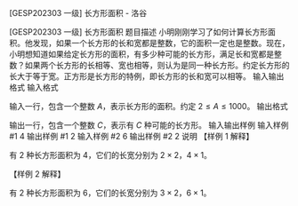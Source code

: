 



[GESP202303 一级] 长方形面积 - 洛谷














[GESP202303 一级] 长方形面积
题目描述
小明刚刚学习了如何计算长方形面积。他发现，如果一个长方形的长和宽都是整数，它的面积一定也是整数。现在，小明想知道如果给定长方形的面积，有多少种可能的长方形，满足长和宽都是整数？如果两个长方形的长相等、宽也相等，则认为是同一种长方形。约定长方形的长大于等于宽。正方形是长方形的特例，即长方形的长和宽可以相等。
输入输出格式
输入格式

输入一行，包含一个整数 $A$，表示长方形的面积。约定 $2 \leq A \leq 1000$。
输出格式

输出一行，包含一个整数 $C$，表示有 $C$ 种可能的长方形。
输入输出样例
输入样例 #1
4
输出样例 #1
2
输入样例 #2
6
输出样例 #2
2
说明
【样例 1 解释】

有 $2$ 种长方形面积为 $4$，它们的长宽分别为 $2 \times 2$，$4 \times 1$。

【样例 2 解释】

有 $2$ 种长方形面积为 $6$，它们的长宽分别为 $3 \times  2$，$6 \times 1$。






